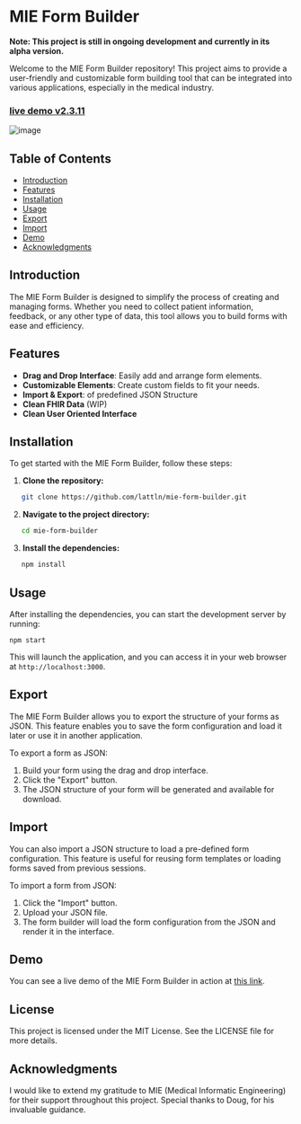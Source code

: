 # MIE Form Builder

**Note: This project is still in ongoing development and currently in its alpha version.**

Welcome to the MIE Form Builder repository! This project aims to provide a user-friendly and customizable form building tool that can be integrated into various applications, especially in the medical industry.


### [live demo v2.3.11](https://lattln.github.io/mie-form-builder/) 
![image](https://github.com/user-attachments/assets/257b2d3f-9b27-4c10-a4a5-ca4bdf230832)



## Table of Contents

- [Introduction](#introduction)
- [Features](#features)
- [Installation](#installation)
- [Usage](#usage)
- [Export](#export)
- [Import](#import)
- [Demo](#demo)
- [Acknowledgments](#acknowledgments)

## Introduction

The MIE Form Builder is designed to simplify the process of creating and managing forms. Whether you need to collect patient information, feedback, or any other type of data, this tool allows you to build forms with ease and efficiency.

## Features

- **Drag and Drop Interface**: Easily add and arrange form elements.
- **Customizable Elements**: Create custom fields to fit your needs.
- **Import & Export**: of predefined JSON Structure
- **Clean FHIR Data** (WIP)
- **Clean User Oriented Interface**

## Installation

To get started with the MIE Form Builder, follow these steps:

1. **Clone the repository:**

```bash
   git clone https://github.com/lattln/mie-form-builder.git
```
2. **Navigate to the project directory:**
```bash
   cd mie-form-builder
```
3. **Install the dependencies:**
```bash
   npm install
```
## Usage

After installing the dependencies, you can start the development server by running:
```
npm start
```

This will launch the application, and you can access it in your web browser at `http://localhost:3000`.

## Export

The MIE Form Builder allows you to export the structure of your forms as JSON. This feature enables you to save the form configuration and load it later or use it in another application.

To export a form as JSON:

1. Build your form using the drag and drop interface.
2. Click the "Export" button.
3. The JSON structure of your form will be generated and available for download.

## Import

You can also import a JSON structure to load a pre-defined form configuration. This feature is useful for reusing form templates or loading forms saved from previous sessions.

To import a form from JSON:

1. Click the "Import" button.
2. Upload your JSON file.
3. The form builder will load the form configuration from the JSON and render it in the interface.

## Demo

You can see a live demo of the MIE Form Builder in action at [this link](https://lattln.github.io/mie-form-builder/).

## License

This project is licensed under the MIT License. See the LICENSE file for more details.

## Acknowledgments

I would like to extend my gratitude to MIE (Medical Informatic Engineering) for their support throughout this project. Special thanks to Doug, for his invaluable guidance.

